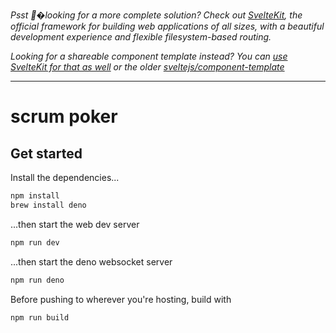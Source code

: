 *Psst �looking for a more complete solution? Check out [SvelteKit](https://kit.svelte.dev), the official framework for building web applications of all sizes, with a beautiful development experience and flexible filesystem-based routing.*

*Looking for a shareable component template instead? You can [use SvelteKit for that as well](https://kit.svelte.dev/docs#packaging) or the older [sveltejs/component-template](https://github.com/sveltejs/component-template)*

---

# scrum poker 

## Get started

Install the dependencies...

```bash
npm install
brew install deno
```

...then start the web dev server

```bash
npm run dev
```
...then start the deno websocket server

```bash
npm run deno
```

Before pushing to wherever you're hosting, build with

```bash
npm run build
```
